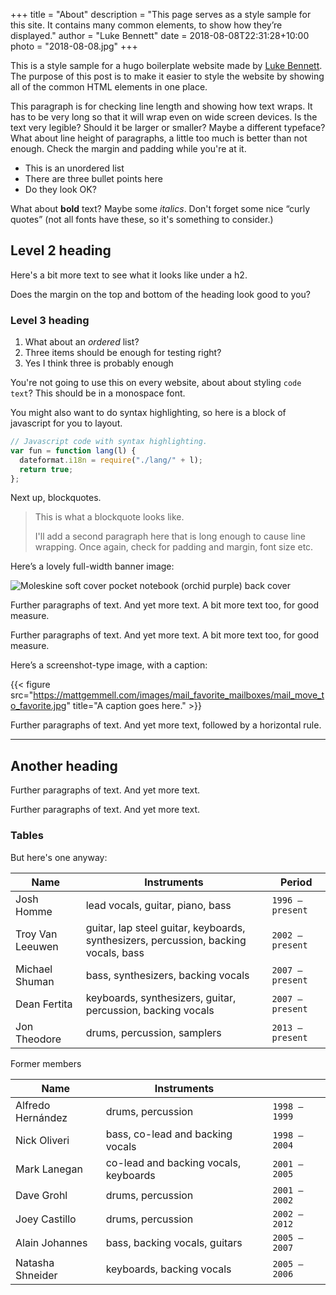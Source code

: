 +++
title = "About"
description = "This page serves as a style sample for this site. It contains many common elements, to show how they’re displayed."
author = "Luke Bennett"
date = 2018-08-08T22:31:28+10:00
photo = "2018-08-08.jpg"
+++

This is a style sample for a hugo boilerplate website made by [Luke Bennett](https://lukebennett.me). The purpose of this post is to make it easier to style the website by showing all of the common HTML elements in one place.

This paragraph is for checking line length and showing how text wraps. It has to be very long so that it will wrap even on wide screen devices. Is the text very legible? Should it be larger or smaller? Maybe a different typeface? What about line height of paragraphs, a little too much is better than not enough. Check the margin and padding while you're at it.

- This is an unordered list
- There are three bullet points here
- Do they look OK?

What about **bold** text? Maybe some _italics_. Don't forget some nice “curly quotes” (not all fonts have these, so it's something to consider.)

## Level 2 heading

Here's a bit more text to see what it looks like under a h2.

Does the margin on the top and bottom of the heading look good to you?

### Level 3 heading

1. What about an _ordered_ list?
2. Three items should be enough for testing right?
3. Yes I think three is probably enough

You're not going to use this on every website, about about styling `code text`? This should be in a monospace font.

You might also want to do syntax highlighting, so here is a block of javascript for you to layout.

```js
// Javascript code with syntax highlighting.
var fun = function lang(l) {
  dateformat.i18n = require("./lang/" + l);
  return true;
};
```

Next up, blockquotes.

> This is what a blockquote looks like.
>
> I'll add a second paragraph here that is long enough to cause line wrapping. Once again, check for padding and margin, font size etc.

Here’s a lovely full-width banner image:

![Moleskine soft cover pocket notebook (orchid purple) back cover](https://farm4.staticflickr.com/3918/15050462829_75b7c03629_o.jpg)

Further paragraphs of text. And yet more text. A bit more text too, for good measure.

Further paragraphs of text. And yet more text. A bit more text too, for good measure.

Here’s a screenshot-type image, with a caption:

{{< figure src="https://mattgemmell.com/images/mail_favorite_mailboxes/mail_move_to_favorite.jpg" title="A caption goes here." >}}

Further paragraphs of text. And yet more text, followed by a horizontal rule.

---

## Another heading

Further paragraphs of text. And yet more text.

Further paragraphs of text. And yet more text.

### Tables

But here's one anyway:

| Name             | Instruments                                                                         | Period           |
| ---------------- | ----------------------------------------------------------------------------------- | ---------------- |
| Josh Homme       | lead vocals, guitar, piano, bass                                                    | `1996 – present` |
| Troy Van Leeuwen | guitar, lap steel guitar, keyboards, synthesizers, percussion, backing vocals, bass | `2002 – present` |
| Michael Shuman   | bass, synthesizers, backing vocals                                                  | `2007 – present` |
| Dean Fertita     | keyboards, synthesizers, guitar, percussion, backing vocals                         | `2007 – present` |
| Jon Theodore     | drums, percussion, samplers                                                         | `2013 – present` |

Former members

| Name              | Instruments                           |               |
| ----------------- | ------------------------------------- | ------------- |
| Alfredo Hernández | drums, percussion                     | `1998 – 1999` |
| Nick Oliveri      | bass, co-lead and backing vocals      | `1998 – 2004` |
| Mark Lanegan      | co-lead and backing vocals, keyboards | `2001 – 2005` |
| Dave Grohl        | drums, percussion                     | `2001 – 2002` |
| Joey Castillo     | drums, percussion                     | `2002 – 2012` |
| Alain Johannes    | bass, backing vocals, guitars         | `2005 – 2007` |
| Natasha Shneider  | keyboards, backing vocals             | `2005 – 2006` |